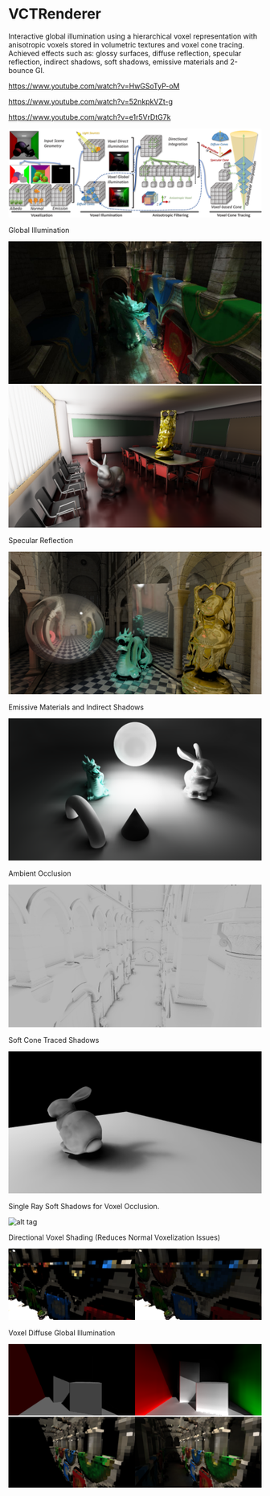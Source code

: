 # VCTRenderer
Interactive global illumination using a hierarchical voxel representation with anisotropic voxels stored in volumetric textures and voxel cone tracing. Achieved effects such as: glossy surfaces, diffuse reflection, specular reflection, indirect shadows, soft shadows, emissive materials and 2-bounce GI.

https://www.youtube.com/watch?v=HwGSoTyP-oM

https://www.youtube.com/watch?v=52nkpkVZt-g

https://www.youtube.com/watch?v=e1r5VrDtG7k

![alt tag](images/resume.png)

Global Illumination

![alt tag](images/global_illum.jpg)
![alt tag](images/emission.png)

Specular Reflection

![alt tag](images/specular_reflection.png)

Emissive Materials and Indirect Shadows

![alt tag](images/indirect_shadows.png)

Ambient Occlusion

![alt tag](images/ambient_occlusion.png)

Soft Cone Traced Shadows

![alt tag](images/cone_shadows.png)

Single Ray Soft Shadows for Voxel Occlusion.

![alt tag](images/voxel_shadows.png)

Directional Voxel Shading (Reduces Normal Voxelization Issues)

![alt tag](images/normalization.png)

Voxel Diffuse Global Illumination

![alt tag](images/voxel_gi_cornell.png)
![alt tag](images/voxel_gi_sponza.png)

